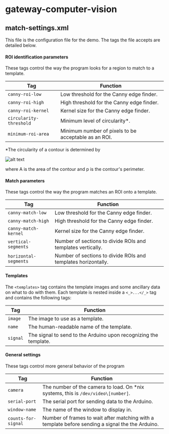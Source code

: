 # gateway-computer-vision

## match-settings.xml

This file is the configuration file for the demo. The tags the file accepts are detailed below.

#### ROI identification parameters

These tags control the way the program looks for a region to match to a template.

| Tag                     | Function                                             |
|-------------------------|------------------------------------------------------|
| `canny-roi-low`         | Low threshold for the Canny edge finder.             |
| `canny-roi-high`        | High threshold for the Canny edge finder.            |
| `canny-roi-kernel`      | Kernel size for the Canny edge finder.               |
| `circularity-threshold` | Minimum level of circularity\*.                      |
| `minimum-roi-area`      | Minimum number of pixels to be acceptable as an ROI. |

\*The circularity of a contour is determined by

![alt text](https://github.com/scimusmn/gateway-laparoscopy-camera/img/circularity.png "circularity = (4 \* pi \* A) / p^2")

where A is the area of the contour and p is the contour's perimeter.

#### Match parameters

These tags control the way the program matches an ROI onto a template.

| Tag                   | Function                                                      |
|-----------------------|---------------------------------------------------------------|
| `canny-match-low`     | Low threshold for the Canny edge finder.                      |
| `canny-match-high`    | High threshold for the Canny edge finder.                     |
| `canny-match-kernel`  | Kernel size for the Canny edge finder.                        |
| `vertical-segments`   | Number of sections to divide ROIs and templates vertically.   |
| `horizontal-segments` | Number of sections to divide ROIs and templates horizontally. |

#### Templates

The `<templates>` tag contains the template images and some ancillary data on what to
do with them. Each template is nested inside a `<_>...</_>` tag and contains the following tags:

| Tag      | Function                                                         |
|----------|------------------------------------------------------------------|
| `image`  | The image to use as a template.                                  |
| `name`   | The human-readable name of the template.                         |
| `signal` | The signal to send to the Arduino upon recognizing the template. |

#### General settings

These tags control more general behavior of the program

| Tag | Function |
|-----|----------|
| `camera`            | The number of the camera to load. On \*nix systems, this is `/dev/video\[number]`. |
| `serial-port`       | The serial port for sending data to the Arduino. |
| `window-name`       | The name of the window to display in.                                                                  |
| `counts-for-signal` | Number of frames to wait after matching with a template before sending a signal the the Arduino. |

